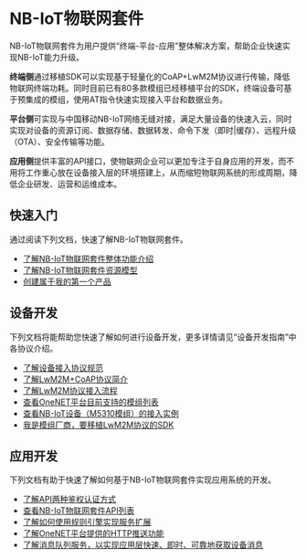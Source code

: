 # NB-IoT物联网套件

NB-IoT物联网套件为用户提供“终端-平台-应用”整体解决方案，帮助企业快速实现NB-IoT能力升级。

**终端侧**通过移植SDK可以实现基于轻量化的CoAP+LwM2M协议进行传输，降低物联网终端功耗。同时目前已有80多款模组已经移植平台的SDK，终端设备可基于预集成的模组，使用AT指令快速实现接入平台和数据业务。

**平台侧**可实现与中国移动NB-IoT网络无缝对接，满足大量设备的快速入云，同时实现对设备的资源订阅、数据存储、数据转发、命令下发（即时|缓存）、远程升级（OTA）、安全传输等功能。

**应用侧**提供丰富的API接口，使物联网企业可以更加专注于自身应用的开发，而不用将工作重心放在设备接入层的环境搭建上，从而缩短物联网系统的形成周期，降低企业研发、运营和运维成本。


## 快速入门

通过阅读下列文档，快速了解NB-IoT物联网套件。

- [了解NB-IoT物联网套件整体功能介绍](/book/introduce/introduce.md)
- [了解NB-IoT物联网套件资源模型](/book/introduce/resource-model.md)
- [创建属于我的第一个产品](/book/get-start/product&device/createProduct.md)

## 设备开发

下列文档将能帮助您快速了解如何进行设备开发，更多详情请见“设备开发指南”中各协议介绍。

- [了解设备接入协议规范](https://open.iot.10086.cn/doc/easy-manual/book/product&device/protocal-introduce.html)
- [了解LwM2M+CoAP协议简介](/book/device-develop/LwM2M_protocol.md)
- [了解LwM2M协议接入流程](/book/device-develop/access.md)
- [查看OneNET平台目前支持的模组列表](/book/device-develop/module-list.md)
- [查看NB-IoT设备（M5310模组）的接入实例](/book/example/M5310_access_template.md)
- [我是模组厂商，要移植LwM2M协议的SDK](/book/device-develop/get_SDK.md)
 
## 应用开发

下列文档有助于快速了解如何基于NB-IoT物联网套件实现应用系统的开发。

- [了解API两种鉴权认证方式](/book/application-develop/api-usage.md)
- [查看NB-IoT物联网套件API列表](/book/application-develop/api-list.md)
- [了解如何使用规则引擎实现服务扩展](/book/manual/rule-engine/introduce.md)
- [了解OneNET平台提供的HTTP推送功能](/book/manual/httppush.md)
- [了解消息队列服务，以实现应用层快速、即时、可靠地获取设备消息](/book/manual/MQ.md)
